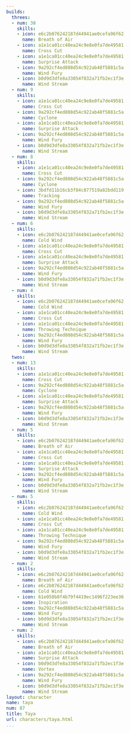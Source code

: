 ```yaml
---
builds:
  threes:
  - num: 38
    skills:
    - icon: e6c2b076242187d44941ae0cefa96f62
      name: Breath of Air
    - icon: a1e1ca01cc40ea24c9e8e0fa7de49581
      name: Cross Cut
    - icon: a1e1ca01cc40ea24c9e8e0fa7de49581
      name: Surprise Attack
    - icon: 9a292cf4ed808d54c922ab48f5881c5a
      name: Wind Fury
    - icon: b0d9d3dfe8a33054f832a71fb2ec1f3e
      name: Wind Stream
  - num: 9
    skills:
    - icon: a1e1ca01cc40ea24c9e8e0fa7de49581
      name: Cross Cut
    - icon: 9a292cf4ed808d54c922ab48f5881c5a
      name: Cyclone
    - icon: a1e1ca01cc40ea24c9e8e0fa7de49581
      name: Surprise Attack
    - icon: 9a292cf4ed808d54c922ab48f5881c5a
      name: Wind Fury
    - icon: b0d9d3dfe8a33054f832a71fb2ec1f3e
      name: Wind Stream
  - num: 8
    skills:
    - icon: a1e1ca01cc40ea24c9e8e0fa7de49581
      name: Cross Cut
    - icon: 9a292cf4ed808d54c922ab48f5881c5a
      name: Cyclone
    - icon: 3bdfd11b16cb3f84c877519a82bdd119
      name: Tracking
    - icon: 9a292cf4ed808d54c922ab48f5881c5a
      name: Wind Fury
    - icon: b0d9d3dfe8a33054f832a71fb2ec1f3e
      name: Wind Stream
  - num: 6
    skills:
    - icon: e6c2b076242187d44941ae0cefa96f62
      name: Cold Wind
    - icon: a1e1ca01cc40ea24c9e8e0fa7de49581
      name: Cross Cut
    - icon: a1e1ca01cc40ea24c9e8e0fa7de49581
      name: Surprise Attack
    - icon: 9a292cf4ed808d54c922ab48f5881c5a
      name: Wind Fury
    - icon: b0d9d3dfe8a33054f832a71fb2ec1f3e
      name: Wind Stream
  - num: 4
    skills:
    - icon: e6c2b076242187d44941ae0cefa96f62
      name: Cold Wind
    - icon: a1e1ca01cc40ea24c9e8e0fa7de49581
      name: Cross Cut
    - icon: a1e1ca01cc40ea24c9e8e0fa7de49581
      name: Throwing Technique
    - icon: 9a292cf4ed808d54c922ab48f5881c5a
      name: Wind Fury
    - icon: b0d9d3dfe8a33054f832a71fb2ec1f3e
      name: Wind Stream
  twos:
  - num: 13
    skills:
    - icon: a1e1ca01cc40ea24c9e8e0fa7de49581
      name: Cross Cut
    - icon: 9a292cf4ed808d54c922ab48f5881c5a
      name: Cyclone
    - icon: a1e1ca01cc40ea24c9e8e0fa7de49581
      name: Surprise Attack
    - icon: 9a292cf4ed808d54c922ab48f5881c5a
      name: Wind Fury
    - icon: b0d9d3dfe8a33054f832a71fb2ec1f3e
      name: Wind Stream
  - num: 5
    skills:
    - icon: e6c2b076242187d44941ae0cefa96f62
      name: Breath of Air
    - icon: a1e1ca01cc40ea24c9e8e0fa7de49581
      name: Cross Cut
    - icon: a1e1ca01cc40ea24c9e8e0fa7de49581
      name: Surprise Attack
    - icon: 9a292cf4ed808d54c922ab48f5881c5a
      name: Wind Fury
    - icon: b0d9d3dfe8a33054f832a71fb2ec1f3e
      name: Wind Stream
  - num: 5
    skills:
    - icon: e6c2b076242187d44941ae0cefa96f62
      name: Cold Wind
    - icon: a1e1ca01cc40ea24c9e8e0fa7de49581
      name: Cross Cut
    - icon: a1e1ca01cc40ea24c9e8e0fa7de49581
      name: Throwing Technique
    - icon: 9a292cf4ed808d54c922ab48f5881c5a
      name: Wind Fury
    - icon: b0d9d3dfe8a33054f832a71fb2ec1f3e
      name: Wind Stream
  - num: 2
    skills:
    - icon: e6c2b076242187d44941ae0cefa96f62
      name: Breath of Air
    - icon: e6c2b076242187d44941ae0cefa96f62
      name: Cold Wind
    - icon: 61e058b8f4b79f4419ec1496f223ee36
      name: Inspiration
    - icon: 9a292cf4ed808d54c922ab48f5881c5a
      name: Wind Fury
    - icon: b0d9d3dfe8a33054f832a71fb2ec1f3e
      name: Wind Stream
  - num: 2
    skills:
    - icon: e6c2b076242187d44941ae0cefa96f62
      name: Breath of Air
    - icon: a1e1ca01cc40ea24c9e8e0fa7de49581
      name: Surprise Attack
    - icon: b0d9d3dfe8a33054f832a71fb2ec1f3e
      name: Vortex
    - icon: 9a292cf4ed808d54c922ab48f5881c5a
      name: Wind Fury
    - icon: b0d9d3dfe8a33054f832a71fb2ec1f3e
      name: Wind Stream
layout: character
name: taya
num: 87
title: Taya
url: characters/taya.html
...
```

